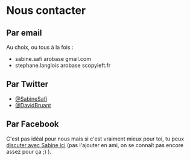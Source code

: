 # Nous contacter

## Par email
Au choix, ou tous à la fois : 
 - sabine.safi arobase gmail.com
 - stephane.langlois arobase scopyleft.fr
 
## Par Twitter
 - [@SabineSafi](https://twitter.com/SabineSafi)
 - [@DavidBruant](https://twitter.com/DavidBruant)
 
## Par Facebook
C'est pas idéal pour nous mais si c'est vraiment mieux pour toi, tu peux [discuter avec Sabine ici](https://www.facebook.com/sabine.safi) (pas l'ajouter en ami, on se connaît pas encore assez pour ça ;) ).
